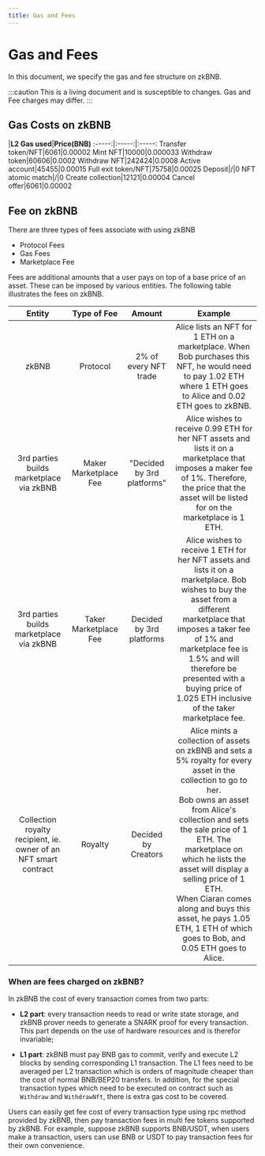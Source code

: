 ```yaml
---
title: Gas and Fees
---
```

# Gas and Fees
In this document, we specify the gas and fee structure on zkBNB. 

:::caution 
This is a living document and is susceptible to changes. Gas and Fee charges may differ.
:::


## Gas Costs on zkBNB
 |**L2 Gas used**|**Price(BNB)**
:-----:|:-----:|:-----:
Transfer token/NFT|6061|0.00002
Mint NFT|10000|0.000033
Withdraw token|60606|0.0002
Withdraw NFT|242424|0.0008
Active account|45455|0.00015
Full exit token/NFT|75758|0.00025
Deposit|/|0
NFT atomic match|/|0
Create collection|12121|0.00004
Cancel offer|6061|0.00002

## Fee on zkBNB

There are three types of fees associate with using zkBNB
* Protocol Fees
* Gas Fees
* Marketplace Fee

Fees are additional amounts that a user pays on top of a base price of an asset. These can be imposed by various entities. The following table illustrates the fees on zkBNB.

**Entity**|**Type of Fee**|**Amount**|**Example**
:-----:|:-----:|:-----:|:-----:
zkBNB|Protocol|2% of every NFT trade|Alice lists an NFT for 1 ETH on a marketplace. When Bob purchases this NFT, he would need to pay 1.02 ETH where 1 ETH goes to Alice and 0.02 ETH goes to zkBNB.
3rd parties builds marketplace via zkBNB | Maker Marketplace Fee | "Decided by 3rd platforms" | Alice wishes to receive 0.99 ETH for her NFT assets and lists it on a marketplace that imposes a maker fee of 1%. Therefore, the price that the asset will be listed for on the marketplace is 1 ETH.
3rd parties builds marketplace via zkBNB | Taker Marketplace Fee | Decided by 3rd platforms | Alice wishes to receive 1 ETH for her NFT assets and lists it on a marketplace. Bob wishes to buy the asset from a different marketplace that imposes a taker fee of 1% and marketplace fee is 1.5% and will therefore be presented with a buying price of 1.025 ETH inclusive of the taker marketplace fee.
Collection royalty recipient, ie. owner of an NFT smart contract | Royalty | Decided by Creators | Alice mints a collection of assets on zkBNB and sets a 5% royalty for every asset in the collection to go to her. <br/> Bob owns an asset from Alice's collection and sets the sale price of 1 ETH. The marketplace on which he lists the asset will display a selling price of 1 ETH. <br/>When Ciaran comes along and buys this asset, he pays 1.05 ETH, 1 ETH of which goes to Bob, and 0.05 ETH goes to Alice.


### When are fees charged on zkBNB?

In zkBNB the cost of every transaction comes from two parts:

- **L2 part**: every transaction needs to read or write state storage, and zkBNB prover needs to generate a SNARK proof for every transaction. This part depends on the use of hardware resources and is therefor invariable;

- **L1 part**: zkBNB must pay BNB gas to commit, verify and execute L2 blocks by sending corresponding L1 transaction. The L1 fees need to be averaged per L2 transaction which is orders of magnitude cheaper than the cost of normal BNB/BEP20 transfers. In addition, for the special transaction types which need to be executed on contract such as `Withdraw` and `WithdrawNft`, there is extra gas cost to be covered.

Users can easily get fee cost of every transaction type using rpc method provided by zkBNB, then pay transaction fees in multi fee tokens supported by zkBNB. For example, suppose zkBNB supports BNB/USDT, when users make a transaction, users can use BNB or USDT to pay transaction fees for their own convenience.